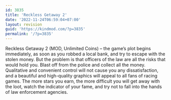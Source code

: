```yaml
---
id: 3835
title: 'Reckless Getaway 2'
date: '2022-11-24T06:59:04+07:00'
layout: revision
guid: 'https://kindmod.com/?p=3835'
permalink: '/?p=3835'
---
```


Reckless Getaway 2 (MOD, Unlimited Coins) – the game’s plot begins immediately, as soon as you robbed a local bank, and try to escape with the stolen money. But the problem is that officers of the law are all the risks that would hold you. Blast off from the police and collect all the money. Qualitative and convenient control will not cause you any dissatisfaction, and a beautiful and high-quality graphics will appeal to all fans of racing games. The more stars you earn, the more difficult you will get away with the loot, watch the indicator of your fame, and try not to fall into the hands of law enforcement agencies.